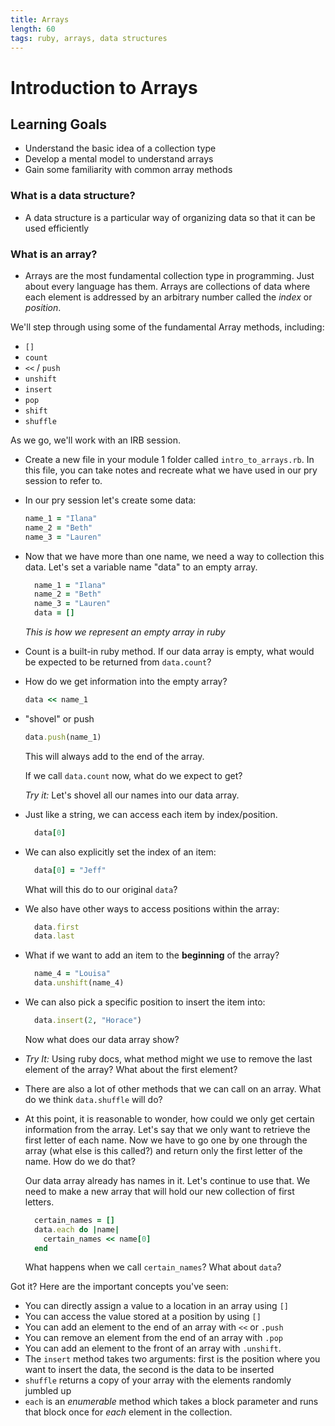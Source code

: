 ```yaml
---
title: Arrays
length: 60
tags: ruby, arrays, data structures
---
```


# Introduction to Arrays

## Learning Goals

*   Understand the basic idea of a collection type
*   Develop a mental model to understand arrays
*   Gain some familiarity with common array methods

### What is a data structure?

-   A data structure is a particular way of organizing data so that it can be used efficiently

### What is an array?

-   Arrays are the most fundamental collection type in programming. Just about every language has them. Arrays are collections of data where each element is addressed by an arbitrary number called the *index* or *position*.

We'll step through using some of the fundamental Array methods, including:

*   `[]`
*   `count`
*   `<<` / `push`
*   `unshift`
*   `insert`
*   `pop`
*   `shift`
*   `shuffle`

As we go, we'll work with an IRB session.

-   Create a new file in your module 1 folder called ```intro_to_arrays.rb```. In this file, you can take notes and recreate what we have used in our pry session to refer to.
-   In our pry session let's create some data:

    ```ruby
    name_1 = "Ilana"
    name_2 = "Beth"
    name_3 = "Lauren"
    ```
-   Now that we have more than one name, we need a way to collection this data. Let's set a variable name "data" to an empty array.

    ```ruby
      name_1 = "Ilana"
      name_2 = "Beth"
      name_3 = "Lauren"
      data = []
    ```

    *This is how we represent an empty array in ruby*

-   Count is a built-in ruby method. If our data array is empty, what would be expected to be returned from ```data.count```?

-   How do we get information into the empty array?

    ```ruby
    data << name_1
    ```

-   "shovel" or push

    ```ruby
    data.push(name_1)
    ```

    This will always add to the end of the array.

    If we call ```data.count``` now, what do we expect to get?

    *Try it:* Let's shovel all our names into our data array.

-   Just like a string, we can access each item by index/position.

    ```ruby
      data[0]
    ```

-   We can also explicitly set the index of an item:

    ```ruby
      data[0] = "Jeff"
    ```

    What will this do to our original ```data```?

-   We also have other ways to access positions within the array:

    ```ruby
      data.first
      data.last
    ```

-   What if we want to add an item to the **beginning** of the array?

    ```ruby
      name_4 = "Louisa"
      data.unshift(name_4)
    ```

-   We can also pick a specific position to insert the item into:

    ```ruby
      data.insert(2, "Horace")
    ```
    Now what does our data array show?

-   *Try It:* Using ruby docs, what method might we use to remove the last element of the array? What about the first element?

-   There are also a lot of other methods that we can call on an array. What do we think ```data.shuffle``` will do?

-   At this point, it is reasonable to wonder, how could we only get certain information from the array. Let's say that we only want to retrieve the first letter of each name. Now we have to go one by one through the array (what else is this called?) and return only the first letter of the name. How do we do that?

    Our data array already has names in it. Let's continue to use that. We need to make a new array that will hold our new collection of first letters.

    ```ruby
      certain_names = []
      data.each do |name|
        certain_names << name[0]
      end
    ```

    What happens when we call ```certain_names```? What about ```data```?

Got it? Here are the important concepts you've seen:

*   You can directly assign a value to a location in an array using `[]`
*   You can access the value stored at a position by using `[]`
*   You can add an element to the end of an array with `<<` or `.push`
*   You can remove an element from the end of an array with `.pop`
*   You can add an element to the front of an array with `.unshift`.
*   The `insert` method takes two arguments: first is the position where you want to insert the data, the second is the data to be inserted
*   `shuffle` returns a copy of your array with the elements randomly jumbled up
*   `each` is an *enumerable* method which takes a block parameter and runs that block once for *each* element in the collection.
